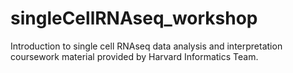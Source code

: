 # singleCellRNAseq_workshop
Introduction to single cell RNAseq data analysis and interpretation coursework material provided by Harvard Informatics Team.
